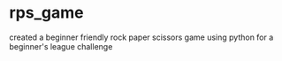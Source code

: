 # rps_game
created a beginner friendly rock paper scissors game using python for a beginner's league challenge

